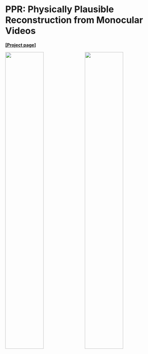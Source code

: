 # PPR: Physically Plausible Reconstruction from Monocular Videos

**[[Project page]](https://ppr23.github.io/)**

<img src="https://user-images.githubusercontent.com/13134872/236699400-0a1a71a5-982f-4906-8fbe-2a3e6a47acf8.gif" width="49%"> <img src="https://user-images.githubusercontent.com/13134872/236699403-e3331b86-302a-4751-af0c-df8da2a9a762.gif" width="49%">
